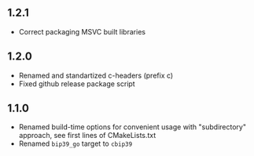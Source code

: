 ## 1.2.1
 - Correct packaging MSVC built libraries

## 1.2.0
 - Renamed and standartized c-headers (prefix c)
 - Fixed github release package script

## 1.1.0
 - Renamed build-time options for convenient usage with "subdirectory" approach, see first lines of CMakeLists.txt
 - Renamed `bip39_go` target to `cbip39`